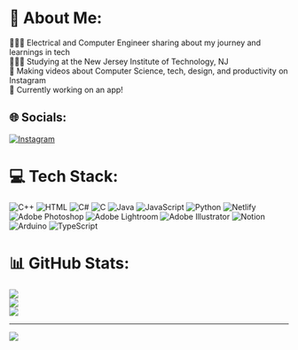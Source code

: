 # 💫 About Me:
👩🏻‍💻 Electrical and Computer Engineer sharing about my journey and learnings in tech<br>👩🏻‍🎓 Studying at the New Jersey Institute of Technology, NJ<br>🎨 Making videos about Computer Science, tech, design, and productivity on Instagram<br>💭 Currently working on an app!


## 🌐 Socials:
[![Instagram](https://img.shields.io/badge/Instagram-%23E4405F.svg?logo=Instagram&logoColor=white)](https://instagram.com/tx.niiii) 

# 💻 Tech Stack:
![C++](https://img.shields.io/badge/c++-%2300599C.svg?style=for-the-badge&logo=c%2B%2B&logoColor=white) ![HTML](https://img.shields.io/badge/HTML-%23E34F26.svg?logo=html5&logoColor=white) ![C#](https://img.shields.io/badge/c%23-%23239120.svg?style=for-the-badge&logo=c%2B%2B&logoColor=white) ![C](https://img.shields.io/badge/c-%2300599C.svg?style=for-the-badge&logo=c&logoColor=white) ![Java](https://img.shields.io/badge/java-%23ED8B00.svg?style=for-the-badge&logo=openjdk&logoColor=white) ![JavaScript](https://img.shields.io/badge/javascript-%23323330.svg?style=for-the-badge&logo=javascript&logoColor=%23F7DF1E) ![Python](https://img.shields.io/badge/python-3670A0?style=for-the-badge&logo=python&logoColor=ffdd54) ![Netlify](https://img.shields.io/badge/netlify-%23000000.svg?style=for-the-badge&logo=netlify&logoColor=#00C7B7) ![Adobe Photoshop](https://img.shields.io/badge/adobe%20photoshop-%2331A8FF.svg?style=for-the-badge&logo=adobe%20photoshop&logoColor=white) ![Adobe Lightroom](https://img.shields.io/badge/Adobe%20Lightroom-31A8FF.svg?style=for-the-badge&logo=Adobe%20Lightroom&logoColor=white) ![Adobe Illustrator](https://img.shields.io/badge/adobe%20illustrator-%23FF9A00.svg?style=for-the-badge&logo=adobe%20illustrator&logoColor=white) ![Notion](https://img.shields.io/badge/Notion-%23000000.svg?style=for-the-badge&logo=notion&logoColor=white) ![Arduino](https://img.shields.io/badge/-Arduino-00979D?style=for-the-badge&logo=Arduino&logoColor=white) ![TypeScript](https://img.shields.io/badge/typescript-%23007ACC.svg?style=for-the-badge&logo=typescript&logoColor=white)
# 📊 GitHub Stats:
![](https://github-readme-stats.vercel.app/api?username=txniii&theme=react&hide_border=true&include_all_commits=true&count_private=false)<br/>
![](https://github-readme-streak-stats.herokuapp.com/?user=txniii&theme=react&hide_border=true)<br/>
![](https://github-readme-stats.vercel.app/api/top-langs/?username=txniii&theme=react&hide_border=true&include_all_commits=true&count_private=false&layout=compact)

---
[![](https://visitcount.itsvg.in/api?id=txniii&icon=9&color=1)](https://visitcount.itsvg.in)

<!-- Proudly created with GPRM ( https://gprm.itsvg.in ) -->

